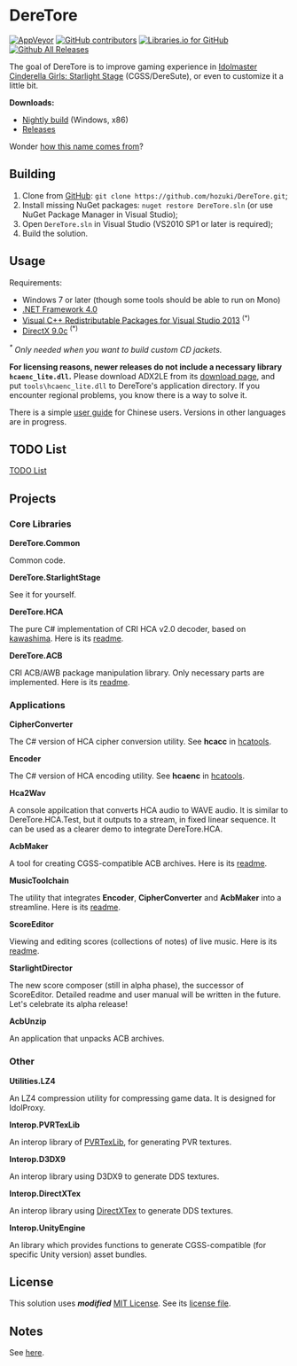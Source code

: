 # DereTore

[![AppVeyor](https://img.shields.io/appveyor/ci/hozuki/DereTore.svg)](https://ci.appveyor.com/project/hozuki/deretore)
[![GitHub contributors](https://img.shields.io/github/contributors/hozuki/DereTore.svg)](https://github.com/hozuki/DereTore/graphs/contributors)
[![Libraries.io for GitHub](https://img.shields.io/librariesio/github/hozuki/DereTore.svg)](https://github.com/houzki/DereTore)
[![Github All Releases](https://img.shields.io/github/downloads/hozuki/DereTore/total.svg)](https://github.com/hozuki/DereTore/releases)

The goal of DereTore is to improve gaming experience in [Idolmaster Cinderella Girls: Starlight Stage](http://www.project-imas.com/wiki/THE_iDOLM@STER_Cinderella_Girls%3A_Starlight_Stage)
(CGSS/DereSute), or even to customize it a little bit.

**Downloads:**

- [Nightly build](https://ci.appveyor.com/api/projects/hozuki/DereTore/artifacts/deretore-toolkit-x86.zip?job=Platform%3A+x86) (Windows, x86)
- [Releases](https://github.com/hozuki/DereTore/releases)

Wonder [how this name comes from](Notes.md#the-name)?

## Building

1. Clone from [GitHub](https://github.com/hozuki/DereTore.git): `git clone https://github.com/hozuki/DereTore.git`;
2. Install missing NuGet packages: `nuget restore DereTore.sln` (or use NuGet Package Manager in Visual Studio);
3. Open `DereTore.sln` in Visual Studio (VS2010 SP1 or later is required);
4. Build the solution.

## Usage

Requirements:

- Windows 7 or later (though some tools should be able to run on Mono)
- [.NET Framework 4.0](https://www.microsoft.com/en-us/download/details.aspx?id=17718)
- [Visual C++ Redistributable Packages for Visual Studio 2013](https://www.microsoft.com/en-us/download/details.aspx?id=40784) <sup>(*)</sup>
- [DirectX 9.0c](https://www.microsoft.com/en-us/download/details.aspx?id=8109) <sup>(*)</sup>

_<sup>*</sup> Only needed when you want to build custom CD jackets._

**For licensing reasons, newer releases do not include a necessary library `hcaenc_lite.dll`.** Please download ADX2LE from its [download page](http://www.adx2le.com/download/index.html), and put
`tools\hcaenc_lite.dll` to DereTore's application directory. If you encounter regional problems, you know there is a way to solve it.

There is a simple [user guide](DereTore.Applications.StarlightDirector/docs/user-guide_zh-CN.md) for Chinese users. Versions in other languages are in progress.

## TODO List

[TODO List](TODO.md)

## Projects

### Core Libraries

**DereTore.Common**

Common code.

**DereTore.StarlightStage**

See it for yourself.

**DereTore.HCA**

The pure C# implementation of CRI HCA v2.0 decoder, based on [kawashima](https://github.com/Hozuki/kawashima).
Here is its [readme](DereTore.HCA/README.md).

**DereTore.ACB**

CRI ACB/AWB package manipulation library. Only necessary parts are implemented. Here is its [readme](DereTore.ACB/README.md).

### Applications

**CipherConverter**

The C# version of HCA cipher conversion utility. See **hcacc** in [hcatools](https://github.com/Hozuki/hcatools).

**Encoder**

The C# version of HCA encoding utility. See **hcaenc** in [hcatools](https://github.com/Hozuki/hcatools).

**Hca2Wav**

A console appilcation that converts HCA audio to WAVE audio. It is similar to DereTore.HCA.Test,
but it outputs to a stream, in fixed linear sequence. It can be used as a clearer demo to integrate
DereTore.HCA.

**AcbMaker**

A tool for creating CGSS-compatible ACB archives. Here is its [readme](DereTore.Applications.AcbMaker/README.md).

**MusicToolchain**

The utility that integrates **Encoder**, **CipherConverter** and **AcbMaker** into a streamline. Here
is its [readme](DereTore.Applications.MusicToolchain/README.md).

**ScoreEditor**

Viewing and editing scores (collections of notes) of live music. Here is its [readme](DereTore.Applications.ScoreEditor/README.md).

**StarlightDirector**

The new score composer (still in alpha phase), the successor of ScoreEditor. Detailed readme and user manual will be written
in the future. Let's celebrate its alpha release!

**AcbUnzip**

An application that unpacks ACB archives.

### Other

**Utilities.LZ4**

An LZ4 compression utility for compressing game data. It is designed for IdolProxy.

**Interop.PVRTexLib**

An interop library of [PVRTexLib](https://community.imgtec.com/developers/powervr/graphics-sdk/), for generating PVR textures.

**Interop.D3DX9**

An interop library using D3DX9 to generate DDS textures.

**Interop.DirectXTex**

An interop library using [DirectXTex](https://github.com/Microsoft/DirectXTex) to generate DDS textures.

**Interop.UnityEngine**

An library which provides functions to generate CGSS-compatible (for specific Unity version) asset bundles.

## License

This solution uses **_modified_** [MIT License](http://mit-license.org/). See its [license file](LICENSE.md).

## Notes

See [here](Notes.md).
